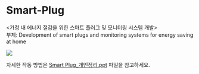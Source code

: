 # Smart-Plug
<가정 내 에너지 절감을 위한 스마트 플러그 및 모니터링 시스템 개발>    
부제: Development of smart plugs and monitoring systems for energy saving at home   

<img  src="https://user-images.githubusercontent.com/55419946/131879807-6d9efa36-e705-4287-9e29-772e6c58a04a.png">

자세한 작동 방법은 [Smart Plug_개인정리.ppt](https://github.com/yesol-Han/Smart-Plug/blob/main/SmartPlug_%EA%B0%9C%EC%9D%B8%EC%A0%95%EB%A6%AC.pptx) 파일을 참고하세요.
